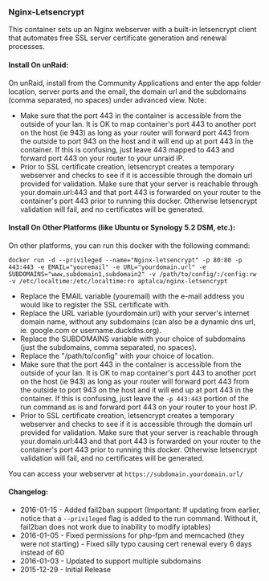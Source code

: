 ### Nginx-Letsencrypt

This container sets up an Nginx webserver with a built-in letsencrypt client that automates free SSL server certificate generation and renewal processes.

#### Install On unRaid:

On unRaid, install from the Community Applications and enter the app folder location, server ports and the email, the domain url and the subdomains (comma separated, no spaces) under advanced view. Note: 
- Make sure that the port 443 in the container is accessible from the outside of your lan. It is OK to map container's port 443 to another port on the host (ie 943) as long as your router will forward port 443 from the outside to port 943 on the host and it will end up at port 443 in the container. If this is confusing, just leave 443 mapped to 443 and forward port 443 on your router to your unraid IP.
- Prior to SSL certificate creation, letsencrypt creates a temporary webserver and checks to see if it is accessible through the domain url provided for validation. Make sure that your server is reachable through your.domain.url:443 and that port 443 is forwarded on your router to the container's port 443 prior to running this docker. Otherwise letsencrypt validation will fail, and no certificates will be generated.


#### Install On Other Platforms (like Ubuntu or Synology 5.2 DSM, etc.):

On other platforms, you can run this docker with the following command:

```docker run -d --privileged --name="Nginx-letsencrypt" -p 80:80 -p 443:443 -e EMAIL="youremail" -e URL="yourdomain.url" -e SUBDOMAINS="www,subdomain1,subdomain2" -v /path/to/config/:/config:rw -v /etc/localtime:/etc/localtime:ro aptalca/nginx-letsencrypt```

- Replace the EMAIL variable (youremail) with the e-mail address you would like to register the SSL certificate with.
- Replace the URL variable (yourdomain.url) with your server's internet domain name, without any subdomains (can also be a dynamic dns url, ie. google.com or username.duckdns.org).
- Replace the SUBDOMAINS variable with your choice of subdomains (just the subdomains, comma separated, no spaces).
- Replace the "/path/to/config" with your choice of location.
- Make sure that the port 443 in the container is accessible from the outside of your lan. It is OK to map container's port 443 to another port on the host (ie 943) as long as your router will forward port 443 from the outside to port 943 on the host and it will end up at port 443 in the container. If this is confusing, just leave the `-p 443:443` portion of the run command as is and forward port 443 on your router to your host IP.
- Prior to SSL certificate creation, letsencrypt creates a temporary webserver and checks to see if it is accessible through the domain url provided for validation. Make sure that your server is reachable through your.domain.url:443 and that port 443 is forwarded on your router to the container's port 443 prior to running this docker. Otherwise letsencrypt validation will fail, and no certificates will be generated.

  
You can access your webserver at `https://subdomain.yourdomain.url/`  
  
#### Changelog: 
- 2016-01-15 - Added fail2ban support (Important: If updating from earlier, notice that a `--privileged` flag is added to the run command. Without it, fail2ban does not work due to inability to modify iptables)
- 2016-01-05 - Fixed permissions for php-fpm and memcached (they were not starting) - Fixed silly typo causing cert renewal every 6 days instead of 60
- 2016-01-03 - Updated to support multiple subdomains
- 2015-12-29 - Initial Release
